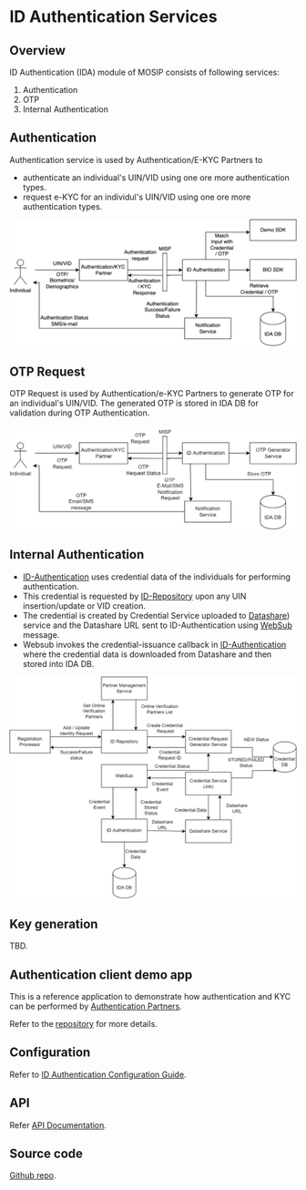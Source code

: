 # ID Authentication Services

## Overview
ID Authentication (IDA) module of MOSIP consists of following services:
1. Authentication
1. OTP
1. Internal Authentication

## Authentication 
Authentication service is used by Authentication/E-KYC Partners to
* authenticate an individual's UIN/VID using one ore more authentication types.
* request e-KYC for an individul's UIN/VID using one ore more authentication types.

![](_images/authentication-flow.png)

## OTP Request
OTP Request is used by Authentication/e-KYC Partners to generate OTP for an individual's UIN/VID. The generated OTP is stored in IDA DB for validation during OTP Authentication.

![](_images/otp-request-flow.png)

## Internal Authentication
* [ID-Authentication](id-authetication.md) uses credential data of the individuals for performing authentication. 
* This credential is requested by [ID-Repository](id-repository.md) upon any UIN insertion/update or VID creation. 
* The credential is created by Credential Service uploaded to [Datashare](datashare.md)) service and the Datashare URL sent to ID-Authentication using [WebSub](websub.md) message. 
* Websub invokes the credential-issuance callback in [ID-Authentication](id-authentication.md) where the credential data is downloaded from Datashare and then stored into IDA DB.

![](_images/ida-credential-flow.png)

## Key generation 
TBD.

## Authentication client demo app
This is a reference application to demonstrate how authentication and KYC can be performed by [Authentication Partners](partners.md#partner-types). 

Refer to the [repository](https://github.com/mosip/authentication-demo-ui/tree/1.2.0-rc2) for more details.

## Configuration
Refer to [ID Authentication Configuration Guide](https://github.com/mosip/id-authentication/blob/release-1.2.0/docs/configuration.md).

## API
Refer [API Documentation](https://mosip.github.io/documentation/1.2.0-rc2/1.2.0-rc2.html).

## Source code 
[Github repo](https://github.com/mosip/id-authentication/tree/1.2.0-rc2).








